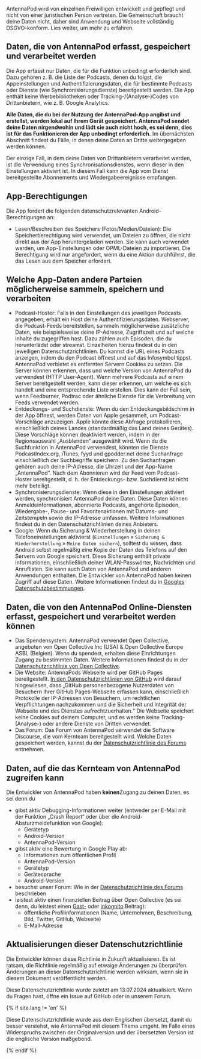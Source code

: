 AntennaPod wird von einzelnen Freiwilligen entwickelt und gepflegt und nicht von einer juristischen Person vertreten. Die Gemeinschaft braucht deine Daten nicht, daher sind Anwendung und Webseite vollständig DSGVO-konform. Lies weiter, um mehr zu erfahren.

## Daten, die von AntennaPod erfasst, gespeichert und verarbeitet werden

Die App erfasst nur Daten, die für die Funktion unbedingt erforderlich sind. Dazu gehören z. B. die Liste der Podcasts, denen du folgst, die Appeinstellungen und Authentifizierungsdaten, die für bestimmte Podcasts oder Dienste (wie Synchronisierungsdienste) bereitgestellt werden. Die App enthält keine Werbebibliotheken oder Tracking-/(Analyse-)Codes von Drittanbietern, wie z. B. Google Analytics.

**Alle Daten, die du bei der Nutzung der AntennaPod-App angibst und erstellst, werden lokal auf Ihrem Gerät gespeichert. AntennaPod sendet deine Daten nirgendwohin und lädt sie auch nicht hoch, es sei denn, dies ist für das Funktionieren der App unbedingt erforderlich.** Im übernächsten Abschnitt findest du Fälle, in denen deine Daten an Dritte weitergegeben werden können.

Der einzige Fall, in dem deine Daten von Drittanbietern verarbeitet werden, ist die Verwendung eines Synchronisationsdienstes, wenn dieser in den Einstellungen aktiviert ist. In diesem Fall kann die App vom Dienst bereitgestellte Abonnements und Wiedergabeereignisse empfangen.

## App-Berechtigungen

Die App fordert die folgenden datenschutzrelevanten Android-Berechtigungen an:

- Lesen/Beschreiben des Speichers (Fotos/Medien/Dateien): Die Speicherberechtigung wird verwendet, um Dateien zu öffnen, die nicht direkt aus der App heruntergeladen werden. Sie kann auch verwendet werden, um App-Einstellungen oder OPML-Dateien zu importieren. Die Berechtigung wird nur angefordert, wenn du eine Aktion durchführst, die das Lesen aus dem Speicher erfordert.

## Welche App-Daten andere Parteien möglicherweise sammeln, speichern und verarbeiten

- Podcast-Hoster: Falls in den Einstellungen des jeweiligen Podcasts angegeben, erhält ein Host deine Authentifizierungsdaten. Webserver, die Podcast-Feeds bereitstellen, sammeln möglicherweise zusätzliche Daten, wie beispielsweise deine IP-Adresse, Zugriffszeit und auf welche Inhalte du zugegriffen hast. Dazu zählen auch Episoden, die du herunterlädst oder streamst. Einzelheiten hierzu findest du in den jeweiligen Datenschutzrichtlinien. Du kannst die URL eines Podcasts anzeigen, indem du den Podcast öffnest und auf das Infosymbol tippst. AntennaPod verbietet es entfernten Servern Cookies zu setzen. Die Server können erkennen, dass und welche Version von AntennaPod du verwendest (HTTP User-Agent). Wenn mehrere Podcasts auf einem Server bereitgestellt werden, kann dieser erkennen, um welche es sich handelt und eine entsprechende Liste erstellen. Dies kann der Fall sein, wenn Feedburner, Podtrac oder ähnliche Dienste für die Verbreitung von Feeds verwendet werden.
- Entdeckungs- und Suchdienste: Wenn du den Entdeckungsbildschirm in der App öffnest, werden Daten von Apple gesammelt, um Podcast-Vorschläge anzuzeigen. Apple könnte diese Abfrage protokollieren, einschließlich deines Landes (standardmäßig das Land deines Gerätes). Diese Vorschläge können deaktiviert werden, indem in der Regionsauswahl „Ausblenden“ ausgewählt wird. Wenn du die Suchfunktion in AntennaPod verwendest, könnten die Dienste PodcastIndex.org, iTunes, fyyd und gpodder.net deine Suchanfrage einschließlich der Suchbegriffe speichern. Zu den Suchanfragen gehören auch deine IP-Adresse, die Uhrzeit und der App-Name „AntennaPod“. Nach dem Abonnieren wird der Feed vom Podcast-Hoster bereitgestellt, d. h. der Entdeckungs- bzw. Suchdienst ist nicht mehr beteiligt.
- Synchronisierungsdienste: Wenn diese in den Einstellungen aktiviert werden, synchronisiert AntennaPod deine Daten. Diese Daten können Anmeldeinformationen, abonnierte Podcasts, angehörte Episoden, Wiedergabe-, Pause- und Favoritenaktionen mit Datums- und Zeitstempeln sowie die IP-Adresse umfassen. Weitere Informationen findest du in den Datenschutzrichtlinien deines Anbieters.
- Google: Wenn du Sicherung & Wiederherstellung in deinen Telefoneinstellungen aktivierst (`Einstellungen` » `Sicherung & Wiederherstellung` » `Meine Daten sichern`), solltest du wissen, dass Android selbst regelmäßig eine Kopie der Daten des Telefons auf den Servern von Google speichert. Diese Sicherung enthält private Informationen, einschließlich deiner WLAN-Passwörter, Nachrichten und Anruflisten. Sie kann auch Daten von AntennaPod und anderen Anwendungen enthalten. Die Entwickler von AntennaPod haben keinen Zugriff auf diese Daten. Weitere Informationen findest du in [Googles Datenschutzbestimmungen](https://policies.google.com).

## Daten, die von den AntennaPod Online-Diensten erfasst, gespeichert und verarbeitet werden können

- Das Spendensystem: AntennaPod verwendet Open Collective, angeboten von Open Collective Inc (USA) & Open Collective Europe ASBL (Belgien). Wenn du spendest, erhalten diese Einrichtungen Zugang zu bestimmten Daten. Weitere Informationen findest du in der [Datenschutzrichtlinie von Open Collective](https://opencollective.com/privacypolicy).
- Die Website: AntennaPods Webseite wird per GitHub Pages bereitgestellt. [In den Datenschutzrichtlinien von GitHub](https://docs.github.com/en/github/site-policy/github-privacy-statement#github-pages) wird darauf hingewiesen, dass „GitHub personenbezogene Nutzerdaten von Besuchern Ihrer GitHub Pages-Webseite erfassen kann, einschließlich Protokolle der IP-Adressen von Besuchern, um rechtlichen Verpflichtungen nachzukommen und die Sicherheit und Integrität der Webseite und des Dienstes aufrechtzuerhalten.“ Die Webseite speichert keine Cookies auf deinem Computer, und es werden keine Tracking- (Analyse-) oder andere Dienste von Dritten verwendet.
- Das Forum: Das Forum von AntennaPod verwendet die Software Discourse, die vom Kernteam bereitgestellt wird. Welche Daten gespeichert werden, kannst du der [Datenschutzrichtlinie des Forums](https://forum.antennapod.org/privacy) entnehmen.

## Daten, auf die das Kernteam von AntennaPod zugreifen kann

Die Entwickler von AntennaPod haben **keinen**Zugang zu deinen Daten, es sei denn du

- gibst aktiv Debugging-Informationen weiter (entweder per E-Mail mit der Funktion „Crash Report“ oder über die Android-Absturzmeldefunktion von Google):
   - Gerätetyp
   - Android-Version
   - AntennaPod-Version
- gibst aktiv eine Bewertung in Google Play ab:
   - Informationen zum öffentlichen Profil
   - AntennaPod-Version
   - Gerätetyp
   - Gerätesprache
   - Android-Version
- besuchst unser Forum: Wie in der [Datenschutzrichtlinie des Forums](https://forum.antennapod.org/privacy) beschrieben
- leistest aktiv einen finanziellen Beitrag über Open Collective (es sei denn, du leistest einen [Gast-](https://docs.opencollective.com/help/financial-contributors/payments#contributing-as-a-guest) oder [inkognito](https://docs.opencollective.com/help/financial-contributors/payments#profile) Beitrag):
   - öffentliche Profilinformationen (Name, Unternehmen, Beschreibung, Bild, Twitter, GitHub, Webseite)
   - E-Mail-Adresse

## Aktualisierungen dieser Datenschutzrichtlinie

Die Entwickler können diese Richtlinie in Zukunft aktualisieren. Es ist ratsam, die Richtlinie regelmäßig auf etwaige Änderungen zu überprüfen. Änderungen an dieser Datenschutzrichtlinie werden wirksam, wenn sie in diesem Dokument veröffentlicht werden.

Diese Datenschutzrichtlinie wurde zuletzt am 13.07.2024 aktualisiert. Wenn du Fragen hast, öffne ein Issue auf GitHub oder in unserem Forum.

{% if site.lang != 'en' %}

Diese Datenschutzrichtlinie wurde aus dem Englischen übersetzt, damit du besser verstehst, wie AntennaPod mit diesem Thema umgeht. Im Falle eines Widerspruchs zwischen der Originalversion und der übersetzten Version ist die englische Version maßgebend.

{% endif %}
